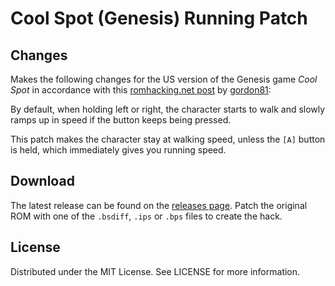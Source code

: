 # Cool Spot (Genesis) Running Patch

## Changes
Makes the following changes
for the US version of the Genesis game
*Cool Spot*
in accordance with this
[romhacking.net post](https://www.romhacking.net/forum/index.php?msg=443950)
by
[gordon81](https://www.romhacking.net/forum/index.php?action=profile;u=72941):

By default, when holding left or right, the character starts to walk
and slowly ramps up in speed if the button keeps being pressed.

This patch makes the character stay at walking speed,
unless the `[A]` button is held, which immediately gives you running speed.

## Download
The latest release can be found on the
[releases page](https://github.com/lightbulb-sun/coolspot-run/releases).
Patch the original ROM with one of the `.bsdiff`, `.ips` or `.bps` files
to create the hack.

## License
Distributed under the MIT License. See LICENSE for more information.
